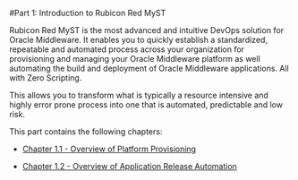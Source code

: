 #Part 1: Introduction to Rubicon Red MyST  

Rubicon Red MyST is the most advanced and intuitive DevOps solution for Oracle Middleware. It enables you to quickly establish a standardized, repeatable and automated process across your organization for provisioning and managing your Oracle Middleware platform as well automating the build and deployment of Oracle Middleware applications. All with Zero Scripting.

This allows you to transform what is typically a resource intensive and highly error prone process into one that is automated, predictable and low risk.

This part contains the following chapters:

* [Chapter 1.1 - Overview of Platform Provisioning](/part1/1.1.overviewPlatformProvisioning/1.1.0.overviewPlatformProvisioning.md)

* [Chapter 1.2 - Overview of Application Release Automation](/part1/1.2.overviewApplicationReleaseAutomation/1.2.0.overviewApplicationReleaseAutomation.md)

